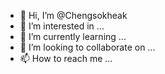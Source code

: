 - 👋 Hi, I’m @Chengsokheak
- 👀 I’m interested in ...
- 🌱 I’m currently learning ...
- 💞️ I’m looking to collaborate on ...
- 📫 How to reach me ...

<!---
Chengsokheak/Chengsokheak is a ✨ special ✨ repository because its `README.md` (this file) appears on your GitHub profile.
You can click the Preview link to take a look at your changes.
--->
